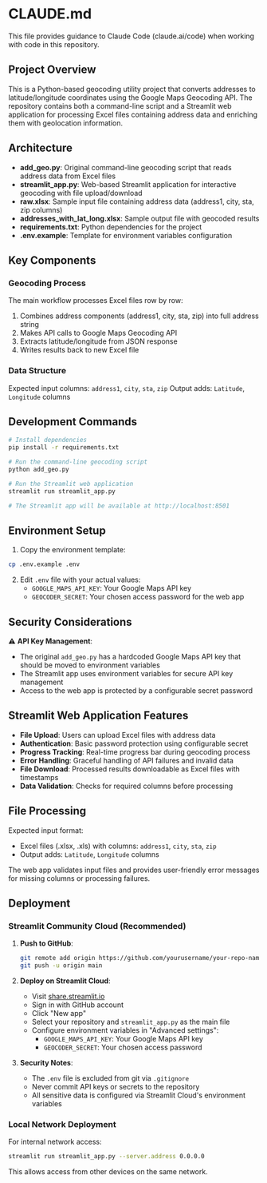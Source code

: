# CLAUDE.md

This file provides guidance to Claude Code (claude.ai/code) when working with code in this repository.

## Project Overview

This is a Python-based geocoding utility project that converts addresses to latitude/longitude coordinates using the Google Maps Geocoding API. The repository contains both a command-line script and a Streamlit web application for processing Excel files containing address data and enriching them with geolocation information.

## Architecture

- **add_geo.py**: Original command-line geocoding script that reads address data from Excel files
- **streamlit_app.py**: Web-based Streamlit application for interactive geocoding with file upload/download
- **raw.xlsx**: Sample input file containing address data (address1, city, sta, zip columns)
- **addresses_with_lat_long.xlsx**: Sample output file with geocoded results
- **requirements.txt**: Python dependencies for the project
- **.env.example**: Template for environment variables configuration

## Key Components

### Geocoding Process
The main workflow processes Excel files row by row:
1. Combines address components (address1, city, sta, zip) into full address string
2. Makes API calls to Google Maps Geocoding API
3. Extracts latitude/longitude from JSON response
4. Writes results back to new Excel file

### Data Structure
Expected input columns: `address1`, `city`, `sta`, `zip`
Output adds: `Latitude`, `Longitude` columns

## Development Commands

```bash
# Install dependencies
pip install -r requirements.txt

# Run the command-line geocoding script
python add_geo.py

# Run the Streamlit web application
streamlit run streamlit_app.py

# The Streamlit app will be available at http://localhost:8501
```

## Environment Setup

1. Copy the environment template:
```bash
cp .env.example .env
```

2. Edit `.env` file with your actual values:
   - `GOOGLE_MAPS_API_KEY`: Your Google Maps API key
   - `GEOCODER_SECRET`: Your chosen access password for the web app

## Security Considerations

⚠️ **API Key Management**: 
- The original `add_geo.py` has a hardcoded Google Maps API key that should be moved to environment variables
- The Streamlit app uses environment variables for secure API key management
- Access to the web app is protected by a configurable secret password

## Streamlit Web Application Features

- **File Upload**: Users can upload Excel files with address data
- **Authentication**: Basic password protection using configurable secret
- **Progress Tracking**: Real-time progress bar during geocoding process  
- **Error Handling**: Graceful handling of API failures and invalid data
- **File Download**: Processed results downloadable as Excel files with timestamps
- **Data Validation**: Checks for required columns before processing

## File Processing

Expected input format:
- Excel files (.xlsx, .xls) with columns: `address1`, `city`, `sta`, `zip`
- Output adds: `Latitude`, `Longitude` columns

The web app validates input files and provides user-friendly error messages for missing columns or processing failures.

## Deployment

### Streamlit Community Cloud (Recommended)

1. **Push to GitHub**:
   ```bash
   git remote add origin https://github.com/yourusername/your-repo-name.git
   git push -u origin main
   ```

2. **Deploy on Streamlit Cloud**:
   - Visit [share.streamlit.io](https://share.streamlit.io)
   - Sign in with GitHub account
   - Click "New app"
   - Select your repository and `streamlit_app.py` as the main file
   - Configure environment variables in "Advanced settings":
     - `GOOGLE_MAPS_API_KEY`: Your Google Maps API key
     - `GEOCODER_SECRET`: Your chosen access password

3. **Security Notes**:
   - The `.env` file is excluded from git via `.gitignore`
   - Never commit API keys or secrets to the repository
   - All sensitive data is configured via Streamlit Cloud's environment variables

### Local Network Deployment

For internal network access:
```bash
streamlit run streamlit_app.py --server.address 0.0.0.0
```

This allows access from other devices on the same network.